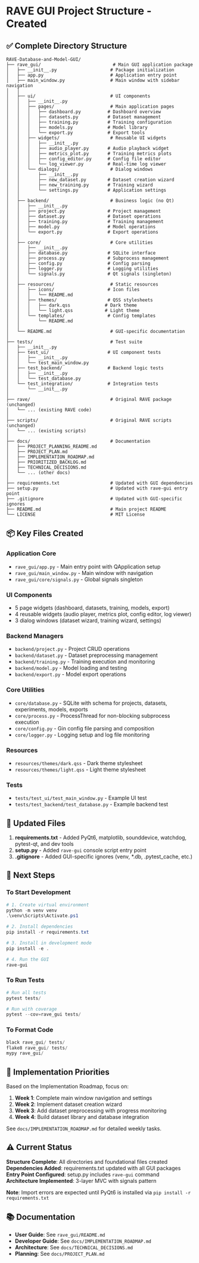 # RAVE GUI Project Structure - Created

## ✅ Complete Directory Structure

```
RAVE-Database-and-Model-GUI/
├── rave_gui/                           # Main GUI application package
│   ├── __init__.py                    # Package initialization
│   ├── app.py                         # Application entry point
│   ├── main_window.py                 # Main window with sidebar navigation
│   │
│   ├── ui/                            # UI components
│   │   ├── __init__.py
│   │   ├── pages/                     # Main application pages
│   │   │   ├── dashboard.py          # Dashboard overview
│   │   │   ├── datasets.py           # Dataset management
│   │   │   ├── training.py           # Training configuration
│   │   │   ├── models.py             # Model library
│   │   │   └── export.py             # Export tools
│   │   ├── widgets/                   # Reusable UI widgets
│   │   │   ├── __init__.py
│   │   │   ├── audio_player.py       # Audio playback widget
│   │   │   ├── metrics_plot.py       # Training metrics plots
│   │   │   ├── config_editor.py      # Config file editor
│   │   │   └── log_viewer.py         # Real-time log viewer
│   │   └── dialogs/                   # Dialog windows
│   │       ├── __init__.py
│   │       ├── new_dataset.py        # Dataset creation wizard
│   │       ├── new_training.py       # Training wizard
│   │       └── settings.py           # Application settings
│   │
│   ├── backend/                       # Business logic (no Qt)
│   │   ├── __init__.py
│   │   ├── project.py                # Project management
│   │   ├── dataset.py                # Dataset operations
│   │   ├── training.py               # Training management
│   │   ├── model.py                  # Model operations
│   │   └── export.py                 # Export operations
│   │
│   ├── core/                          # Core utilities
│   │   ├── __init__.py
│   │   ├── database.py               # SQLite interface
│   │   ├── process.py                # Subprocess management
│   │   ├── config.py                 # Config parsing
│   │   ├── logger.py                 # Logging utilities
│   │   └── signals.py                # Qt signals (singleton)
│   │
│   ├── resources/                     # Static resources
│   │   ├── icons/                    # Icon files
│   │   │   └── README.md
│   │   ├── themes/                   # QSS stylesheets
│   │   │   ├── dark.qss             # Dark theme
│   │   │   └── light.qss            # Light theme
│   │   └── templates/                # Config templates
│   │       └── README.md
│   │
│   └── README.md                      # GUI-specific documentation
│
├── tests/                             # Test suite
│   ├── __init__.py
│   ├── test_ui/                      # UI component tests
│   │   ├── __init__.py
│   │   └── test_main_window.py
│   ├── test_backend/                 # Backend logic tests
│   │   ├── __init__.py
│   │   └── test_database.py
│   └── test_integration/             # Integration tests
│       └── __init__.py
│
├── rave/                              # Original RAVE package (unchanged)
│   └── ... (existing RAVE code)
│
├── scripts/                           # Original RAVE scripts (unchanged)
│   └── ... (existing scripts)
│
├── docs/                              # Documentation
│   ├── PROJECT_PLANNING_README.md
│   ├── PROJECT_PLAN.md
│   ├── IMPLEMENTATION_ROADMAP.md
│   ├── PRIORITIZED_BACKLOG.md
│   ├── TECHNICAL_DECISIONS.md
│   └── ... (other docs)
│
├── requirements.txt                   # Updated with GUI dependencies
├── setup.py                           # Updated with rave-gui entry point
├── .gitignore                         # Updated with GUI-specific ignores
├── README.md                          # Main project README
└── LICENSE                            # MIT License
```

## 📦 Key Files Created

### Application Core

- `rave_gui/app.py` - Main entry point with QApplication setup
- `rave_gui/main_window.py` - Main window with navigation
- `rave_gui/core/signals.py` - Global signals singleton

### UI Components

- 5 page widgets (dashboard, datasets, training, models, export)
- 4 reusable widgets (audio player, metrics plot, config editor, log viewer)
- 3 dialog windows (dataset wizard, training wizard, settings)

### Backend Managers

- `backend/project.py` - Project CRUD operations
- `backend/dataset.py` - Dataset preprocessing management
- `backend/training.py` - Training execution and monitoring
- `backend/model.py` - Model loading and testing
- `backend/export.py` - Model export operations

### Core Utilities

- `core/database.py` - SQLite with schema for projects, datasets, experiments, models, exports
- `core/process.py` - ProcessThread for non-blocking subprocess execution
- `core/config.py` - Gin config file parsing and composition
- `core/logger.py` - Logging setup and log file monitoring

### Resources

- `resources/themes/dark.qss` - Dark theme stylesheet
- `resources/themes/light.qss` - Light theme stylesheet

### Tests

- `tests/test_ui/test_main_window.py` - Example UI test
- `tests/test_backend/test_database.py` - Example backend test

## 📝 Updated Files

1. **requirements.txt** - Added PyQt6, matplotlib, sounddevice, watchdog, pytest-qt, and dev tools
2. **setup.py** - Added `rave-gui` console script entry point
3. **.gitignore** - Added GUI-specific ignores (venv, *.db, .pytest_cache, etc.)

## 🚀 Next Steps

### To Start Development

```powershell
# 1. Create virtual environment
python -m venv venv
.\venv\Scripts\Activate.ps1

# 2. Install dependencies
pip install -r requirements.txt

# 3. Install in development mode
pip install -e .

# 4. Run the GUI
rave-gui
```

### To Run Tests

```powershell
# Run all tests
pytest tests/

# Run with coverage
pytest --cov=rave_gui tests/
```

### To Format Code

```powershell
black rave_gui/ tests/
flake8 rave_gui/ tests/
mypy rave_gui/
```

## 🎯 Implementation Priorities

Based on the Implementation Roadmap, focus on:

1. **Week 1**: Complete main window navigation and settings
2. **Week 2**: Implement dataset creation wizard
3. **Week 3**: Add dataset preprocessing with progress monitoring
4. **Week 4**: Build dataset library and database integration

See `docs/IMPLEMENTATION_ROADMAP.md` for detailed weekly tasks.

## ⚠️ Current Status

**Structure Complete**: All directories and foundational files created  
**Dependencies Added**: requirements.txt updated with all GUI packages  
**Entry Point Configured**: setup.py includes `rave-gui` command  
**Architecture Implemented**: 3-layer MVC with signals pattern  

**Note**: Import errors are expected until PyQt6 is installed via `pip install -r requirements.txt`

## 📚 Documentation

- **User Guide**: See `rave_gui/README.md`
- **Developer Guide**: See `docs/IMPLEMENTATION_ROADMAP.md`
- **Architecture**: See `docs/TECHNICAL_DECISIONS.md`
- **Planning**: See `docs/PROJECT_PLAN.md`
